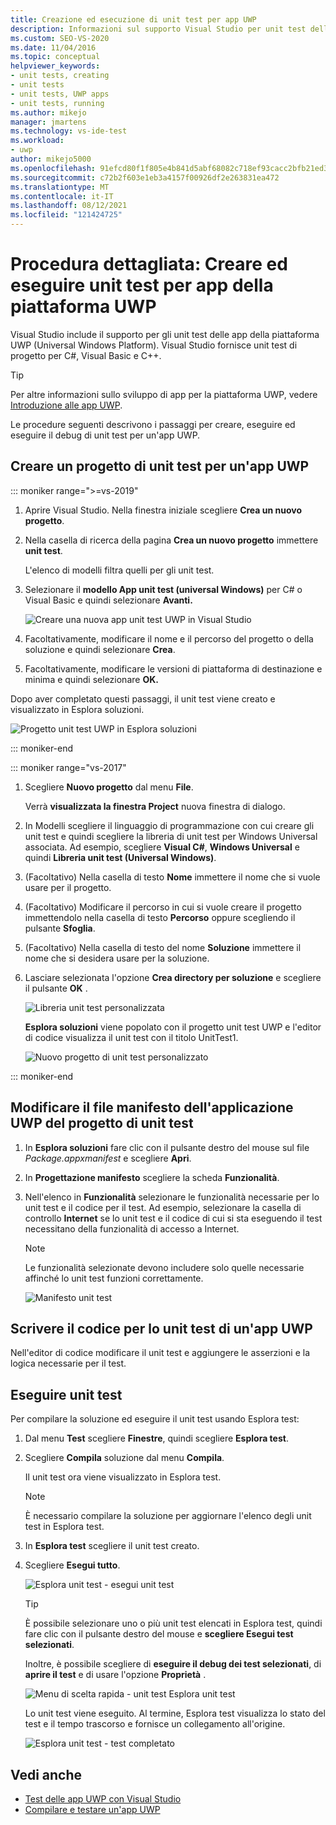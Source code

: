 ```yaml
---
title: Creazione ed esecuzione di unit test per app UWP
description: Informazioni sul supporto Visual Studio per unit test delle app universal Windows Platform. Visual Studio fornisce unit test modelli per C#, Visual Basic e C++.
ms.custom: SEO-VS-2020
ms.date: 11/04/2016
ms.topic: conceptual
helpviewer_keywords:
- unit tests, creating
- unit tests
- unit tests, UWP apps
- unit tests, running
ms.author: mikejo
manager: jmartens
ms.technology: vs-ide-test
ms.workload:
- uwp
author: mikejo5000
ms.openlocfilehash: 91efcd80f1f805e4b841d5abf68082c718ef93cacc2bfb21ed323513b4044a7e
ms.sourcegitcommit: c72b2f603e1eb3a4157f00926df2e263831ea472
ms.translationtype: MT
ms.contentlocale: it-IT
ms.lasthandoff: 08/12/2021
ms.locfileid: "121424725"
---
```

# <a name="walkthrough-create-and-run-unit-tests-for-uwp-apps"></a>Procedura dettagliata: Creare ed eseguire unit test per app della piattaforma UWP

Visual Studio include il supporto per gli unit test delle app della piattaforma UWP (Universal Windows Platform). Visual Studio fornisce unit test di progetto per C#, Visual Basic e C++.

> [!TIP]
> Per altre informazioni sullo sviluppo di app per la piattaforma UWP, vedere [Introduzione alle app UWP](/windows/uwp/get-started/).

Le procedure seguenti descrivono i passaggi per creare, eseguire ed eseguire il debug di unit test per un'app UWP.

## <a name="create-a-unit-test-project-for-a-uwp-app"></a>Creare un progetto di unit test per un'app UWP

::: moniker range=">=vs-2019"

1. Aprire Visual Studio. Nella finestra iniziale scegliere **Crea un nuovo progetto**.

2. Nella casella di ricerca della pagina **Crea un nuovo progetto** immettere **unit test**.

   L'elenco di modelli filtra quelli per gli unit test.

3. Selezionare il **modello App unit test (universal Windows)** per C# o Visual Basic e quindi selezionare **Avanti.**

   ![Creare una nuova app unit test UWP in Visual Studio](media/vs-2019/new-uwp-unit-test-app.png)

4. Facoltativamente, modificare il nome e il percorso del progetto o della soluzione e quindi selezionare **Crea**.

5. Facoltativamente, modificare le versioni di piattaforma di destinazione e minima e quindi selezionare **OK.**

Dopo aver completato questi passaggi, il unit test viene creato e visualizzato in Esplora soluzioni.

![Progetto unit test UWP in Esplora soluzioni](media/vs-2019/uwp-unit-test-project-solution-explorer.png)

::: moniker-end

::: moniker range="vs-2017"

1. Scegliere **Nuovo progetto** dal menu **File**.

   Verrà **visualizzata la finestra Project** nuova finestra di dialogo.

2. In Modelli scegliere il linguaggio di programmazione con cui creare gli unit test e quindi scegliere la libreria di unit test per Windows Universal associata. Ad esempio, scegliere **Visual C#**, **Windows Universal** e quindi **Libreria unit test (Universal Windows)**.

3. (Facoltativo) Nella casella di testo **Nome** immettere il nome che si vuole usare per il progetto.

4. (Facoltativo) Modificare il percorso in cui si vuole creare il progetto immettendolo nella casella di testo **Percorso** oppure scegliendo il pulsante **Sfoglia**.

5. (Facoltativo) Nella casella di testo del nome **Soluzione** immettere il nome che si desidera usare per la soluzione.

6. Lasciare selezionata l'opzione **Crea directory per soluzione** e scegliere il pulsante **OK** .

   ![Libreria unit test personalizzata](../test/media/unit_test_win8_1.png)

   **Esplora soluzioni** viene popolato con il progetto unit test UWP e l'editor di codice visualizza il unit test con il titolo UnitTest1.

   ![Nuovo progetto di unit test personalizzato](../test/media/unit_test_win8_unittestexplorer_newprojectcreated.png)

::: moniker-end

## <a name="edit-the-unit-test-projects-uwp-application-manifest-file"></a>Modificare il file manifesto dell'applicazione UWP del progetto di unit test

1. In **Esplora soluzioni** fare clic con il pulsante destro del mouse sul file *Package.appxmanifest* e scegliere **Apri**.

2. In **Progettazione manifesto** scegliere la scheda **Funzionalità**.

3. Nell'elenco in **Funzionalità** selezionare le funzionalità necessarie per lo unit test e il codice per il test. Ad esempio, selezionare la casella di controllo **Internet** se lo unit test e il codice di cui si sta eseguendo il test necessitano della funzionalità di accesso a Internet.

   > [!NOTE]
   > Le funzionalità selezionate devono includere solo quelle necessarie affinché lo unit test funzioni correttamente.

   ![Manifesto unit test](../test/media/unit_test_win8_.png)

## <a name="code-the-unit-test-for-a-uwp-app"></a>Scrivere il codice per lo unit test di un'app UWP

Nell'editor di codice modificare il unit test e aggiungere le asserzioni e la logica necessarie per il test.

## <a name="run-unit-tests"></a>Eseguire unit test

Per compilare la soluzione ed eseguire il unit test usando Esplora test:

1. Dal menu **Test** scegliere **Finestre**, quindi scegliere **Esplora test**.

2. Scegliere **Compila** soluzione dal menu **Compila**.

   Il unit test ora viene visualizzato in Esplora test.

   > [!NOTE]
   > È necessario compilare la soluzione per aggiornare l'elenco degli unit test in Esplora test.

3. In **Esplora test** scegliere il unit test creato.

4. Scegliere **Esegui tutto**.

   ![Esplora unit test &#45; esegui unit test](../test/media/unit_test_win8_unittestexplorer_contextmenurun.png)

   > [!TIP]
   > È possibile selezionare uno o più unit test elencati in Esplora test, quindi fare clic con il pulsante destro del mouse e **scegliere Esegui test selezionati**.
   >
   > Inoltre, è possibile scegliere di **eseguire il debug dei test selezionati**, di **aprire il test** e di usare l'opzione **Proprietà** .
   >
   > ![Menu di scelta rapida &#45; unit test Esplora unit test](../test/media/unit_test_win8_unittestexplorer_contextmenu.png)

   Lo unit test viene eseguito. Al termine, Esplora test visualizza lo stato del test e il tempo trascorso e fornisce un collegamento all'origine.

   ![Esplora unit test &#45; test completato](../test/media/unit_test_win8_unittestexplorer_done.png)

## <a name="see-also"></a>Vedi anche

- [Test delle app UWP con Visual Studio](../test/unit-test-your-code.md)
- [Compilare e testare un'app UWP](/azure/devops/pipelines/apps/windows/universal?tabs=vsts)
